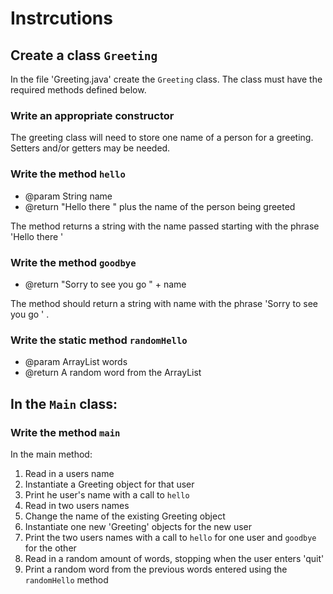 # Instrcutions

## Create a class `Greeting`
In the file 'Greeting.java' create the `Greeting` class. The class must have the required methods defined below.

### Write an appropriate constructor
The greeting class will need to store one name of a person for a greeting. Setters and/or getters may be needed.

### Write the method `hello`
- @param String name
- @return "Hello there " plus the name of the person being greeted

The method returns a string with the name passed starting with the phrase 'Hello there '

### Write the method `goodbye`
- @return  "Sorry to see you go " + name

The method should return a string with name with the phrase 'Sorry to see you go ' .

### Write the static method `randomHello`
- @param ArrayList<String> words
- @return A random word from the ArrayList

## In the `Main` class:
### Write the method `main`
In the main method:

1. Read in a users name
0. Instantiate a Greeting object for that user
0. Print he user's name with a call to `hello`
0. Read in two users names
0. Change the name of the existing Greeting object
0. Instantiate one new 'Greeting' objects for the new user
0. Print the two users names with a call to `hello` for one user and `goodbye` for the other
0. Read in a random amount of words, stopping when the user enters 'quit'
0. Print a random word from the previous words entered using the `randomHello` method
